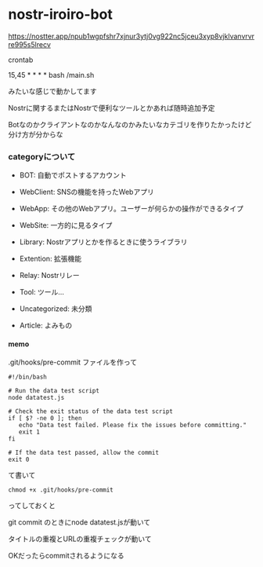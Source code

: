 # nostr-iroiro-bot
https://nostter.app/npub1wgpfshr7xjnur3ytj0vg922nc5jceu3xyp8vjklvanvrvrre995s5lrecv


crontab

15,45 * * * * bash /main.sh

みたいな感じで動かしてます

Nostrに関するまたはNostrで便利なツールとかあれば随時追加予定

Botなのかクライアントなのかなんなのかみたいなカテゴリを作りたかったけど分け方が分からな

### categoryについて

 - BOT: 自動でポストするアカウント

 - WebClient: SNSの機能を持ったWebアプリ

 - WebApp: その他のWebアプリ。ユーザーが何らかの操作ができるタイプ

 - WebSite: 一方的に見るタイプ

 - Library: Nostrアプリとかを作るときに使うライブラリ

 - Extention: 拡張機能

 - Relay: Nostrリレー

 - Tool: ツール…

 - Uncategorized: 未分類

 - Article: よみもの



 #### memo

 .git/hooks/pre-commit
 ファイルを作って
 ```
 #!/bin/bash

# Run the data test script
node datatest.js

# Check the exit status of the data test script
if [ $? -ne 0 ]; then
    echo "Data test failed. Please fix the issues before committing."
    exit 1
fi

# If the data test passed, allow the commit
exit 0

 ```
 
 て書いて
 
 ```
 chmod +x .git/hooks/pre-commit
 ```
 
 ってしておくと

 git commit のときにnode datatest.jsが動いて

 タイトルの重複とURLの重複チェックが動いて
 
 OKだったらcommitされるようになる
